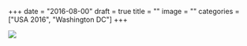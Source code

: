 +++
date = "2016-08-00"
draft = true
title = ""
image = ""
categories = ["USA 2016", "Washington DC"]
+++


![](/images/2016-08-00_.jpg)